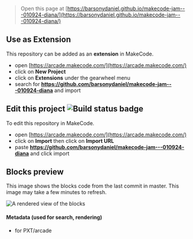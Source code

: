  


> Open this page at [https://barsonydaniel.github.io/makecode-jam---010924-diana/](https://barsonydaniel.github.io/makecode-jam---010924-diana/)

## Use as Extension

This repository can be added as an **extension** in MakeCode.

* open [https://arcade.makecode.com/](https://arcade.makecode.com/)
* click on **New Project**
* click on **Extensions** under the gearwheel menu
* search for **https://github.com/barsonydaniel/makecode-jam---010924-diana** and import

## Edit this project ![Build status badge](https://github.com/barsonydaniel/makecode-jam---010924-diana/workflows/MakeCode/badge.svg)

To edit this repository in MakeCode.

* open [https://arcade.makecode.com/](https://arcade.makecode.com/)
* click on **Import** then click on **Import URL**
* paste **https://github.com/barsonydaniel/makecode-jam---010924-diana** and click import

## Blocks preview

This image shows the blocks code from the last commit in master.
This image may take a few minutes to refresh.

![A rendered view of the blocks](https://github.com/barsonydaniel/makecode-jam---010924-diana/raw/master/.github/makecode/blocks.png)

#### Metadata (used for search, rendering)

* for PXT/arcade
<script src="https://makecode.com/gh-pages-embed.js"></script><script>makeCodeRender("{{ site.makecode.home_url }}", "{{ site.github.owner_name }}/{{ site.github.repository_name }}");</script>
